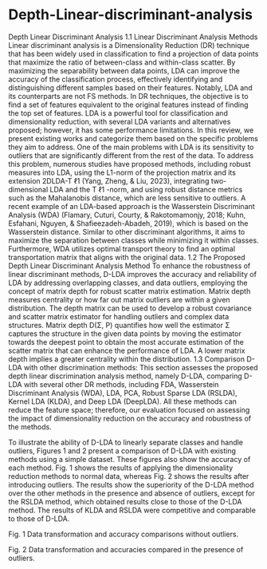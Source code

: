 # Depth-Linear-discriminant-analysis
Depth Linear Discriminant Analysis 
1.1	Linear Discriminant Analysis Methods
Linear discriminant analysis is a Dimensionality Reduction (DR) technique that has been widely used in classification to find a projection of data points that maximize the ratio of between-class and within-class scatter. By maximizing the separability between data points, LDA can improve the accuracy of the classification process, effectively identifying and distinguishing different samples based on their features. Notably, LDA and its counterparts are not FS methods. In DR techniques, the objective is to find a set of features equivalent to the original features instead of finding the top set of features. LDA is a powerful tool for classification and dimensionality reduction, with several LDA variants and alternatives proposed; however, it has some performance limitations. In this review, we present existing works and categorize them based on the specific problems they aim to address.
One of the main problems with LDA is its sensitivity to outliers that are significantly different from the rest of the data. To address this problem, numerous studies have proposed methods, including robust measures into LDA, using the L1-norm of the projection matrix and its extension 2DLDA-T ℓ1 (Yang, Zheng, & Liu, 2023), integrating two-dimensional LDA and the T ℓ1 -norm, and using robust distance metrics such as the Mahalanobis distance, which are less sensitive to outliers. A recent example of an LDA-based approach is the Wasserstein Discriminant Analysis (WDA) (Flamary, Cuturi, Courty, & Rakotomamonjy, 2018; Kuhn, Esfahani, Nguyen, & Shafieezadeh-Abadeh, 2019), which is based on the Wasserstein distance. Similar to other discriminant algorithms, it aims to maximize the separation between classes while minimizing it within classes. Furthermore, WDA utilizes optimal transport theory to find an optimal transportation matrix that aligns with the original data. 
1.2	The Proposed Depth Linear Discriminant Analysis Method
To enhance the robustness of linear discriminant methods, D-LDA improves the accuracy and reliability of LDA by addressing overlapping classes, and data outliers, employing the concept of matrix depth for robust scatter matrix estimation. Matrix depth measures centrality or how far out matrix outliers are within a given distribution. The depth matrix can be used to develop a robust covariance and scatter matrix estimator for handling outliers and complex data structures. Matrix depth D(Σ, P) quantifies how well the estimator Σ captures the structure in the given data points by moving the estimator towards the deepest point to obtain the most accurate estimation of the scatter matrix that can enhance the performance of LDA. A lower matrix depth implies a greater centrality within the distribution.
1.3	Comparison D-LDA with other discrimination methods:
This section assesses the proposed depth linear discrimination analysis method, namely D-LDA, comparing D-LDA with several other DR methods, including FDA, Wasserstein Discriminant Analysis (WDA), LDA, PCA, Robust Sparse LDA (RSLDA), Kernel LDA (KLDA), and Deep LDA (DeepLDA). All these methods can reduce the feature space; therefore, our evaluation focused on assessing the impact of dimensionality reduction on the accuracy and robustness of the methods.

To illustrate the ability of D-LDA to linearly separate classes and handle outliers, Figures 1 and 2 present a comparison of D-LDA with existing methods using a simple dataset. These figures also show the accuracy of each method. Fig. 1 shows the results of applying the dimensionality reduction methods to normal data, whereas Fig. 2 shows the results after introducing outliers. The results show the superiority of the D-LDA method over the other methods in the presence and absence of outliers, except for the RSLDA method, which obtained results close to those of the D-LDA method. The results of KLDA and RSLDA were competitive and comparable to those of D-LDA.
 
Fig. 1 Data transformation and accuracy comparisons without outliers.

 
Fig. 2  Data transformation and accuracies compared in the presence of outliers.


